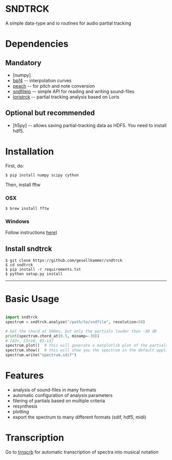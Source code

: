 SNDTRCK
=======

A simple data-type and io routines for audio partial tracking

# Dependencies

## Mandatory

* [numpy]  
* [bpf4]   -- interpolation curves
* [peach]  -- for pitch and note conversion
* [sndfileio] -- simple API for reading and writing sound-files
* [loristrck] -- partial tracking analysis based on Loris

## Optional but recommended
* [h5py]    -- allows saving partial-tracking data as HDF5. You need to install hdf5.

# Installation

First, do:

    $ pip install numpy scipy cython
    
Then, install fftw

### OSX

    $ brew install fftw
    
### Windows 

Follow instructions [here](http://www.fftw.org/install/windows.html))

## Install sndtrck

    $ git clone https://github.com/gesellkammer/sndtrck
    $ cd sndtrck
    $ pip install -r requirements.txt
    $ python setup.py install
    
---

# Basic Usage

```python

import sndtrck
spectrum = sndtrck.analyze("/path/to/sndfile", resolution=50)

# Get the chord at 500ms, but only the partials louder than -30 dB
print(spectrum.chord_at(0.5, minamp=-30))
# [A3+, C5+10, E5-13]
spectrum.plot()  # this will generate a matplotlib plot of the partials
spectrum.show()  # this will show you the spectrum in the default applicatio for your system
spectrum.write("spectrum.sdif")
```

# Features

* analysis of sound-files in many formats
* automatic configuration of analysis parameters
* filering of partials based on multiple criteria
* resynthesis
* plotting
* export the spectrum to many different formats (sdif, hdf5, midi) 

# Transcription

Go to [trnscrb] for automatic transcription of spectra into musical notation

[bpf4]: https://github.com/gesellkammer/bpf4
[peach]: https://github.com/gesellkammer/peach
[loristrck]: https://github.com/gesellkammer/loristrck
[sndfileio]: https://github.com/gesellkammer/sndfileio
[pandas]: http://pandas.pydata.org/
[trnscrb]: https://github.com/gesellkammer/trnscrb
